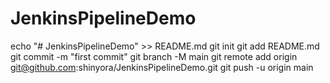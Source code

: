 # JenkinsPipelineDemo
echo "# JenkinsPipelineDemo" >> README.md
git init
git add README.md
git commit -m "first commit"
git branch -M main
git remote add origin git@github.com:shinyora/JenkinsPipelineDemo.git
git push -u origin main
